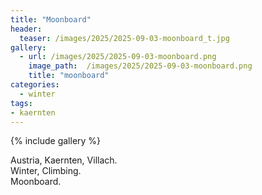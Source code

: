 ```yaml
---
title: "Moonboard"
header:
  teaser: /images/2025/2025-09-03-moonboard_t.jpg
gallery:
  - url: /images/2025/2025-09-03-moonboard.png
    image_path:  /images/2025/2025-09-03-moonboard.png
    title: "moonboard"
categories:
  - winter
tags:
- kaernten
---
```


{% include gallery %}

Austria, Kaernten, Villach.  
Winter, Climbing.   
Moonboard.
